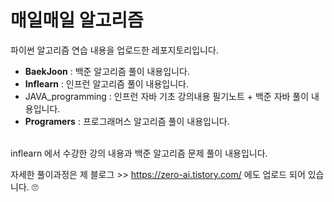 # 매일매일 알고리즘

파이썬 알고리즘 연습 내용을 업로드한 레포지토리입니다.

- **BaekJoon** : 백준 알고리즘 풀이 내용입니다.
- **Inflearn** : 인프런 알고리즘 풀이 내용입니다.
- JAVA_programming : 인프런 자바 기초 강의내용 필기노트 + 백준 자바 풀이 내용입니다.
- **Programers** : 프로그래머스 알고리즘 풀이 내용입니다.

<br/>
inflearn 에서 수강한 강의 내용과 백준 알고리즘 문제 풀이 내용입니다.
<br/>

자세한 풀이과정은 제 블로그 >> https://zero-ai.tistory.com/ 에도 업로드 되어 있습니다. 🙄
